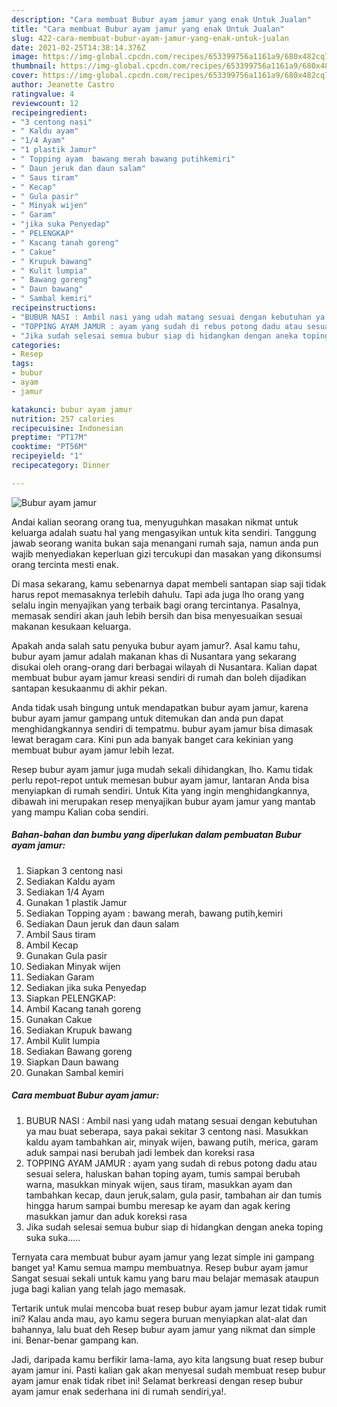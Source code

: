 ```yaml
---
description: "Cara membuat Bubur ayam jamur yang enak Untuk Jualan"
title: "Cara membuat Bubur ayam jamur yang enak Untuk Jualan"
slug: 422-cara-membuat-bubur-ayam-jamur-yang-enak-untuk-jualan
date: 2021-02-25T14:38:14.376Z
image: https://img-global.cpcdn.com/recipes/653399756a1161a9/680x482cq70/bubur-ayam-jamur-foto-resep-utama.jpg
thumbnail: https://img-global.cpcdn.com/recipes/653399756a1161a9/680x482cq70/bubur-ayam-jamur-foto-resep-utama.jpg
cover: https://img-global.cpcdn.com/recipes/653399756a1161a9/680x482cq70/bubur-ayam-jamur-foto-resep-utama.jpg
author: Jeanette Castro
ratingvalue: 4
reviewcount: 12
recipeingredient:
- "3 centong nasi"
- " Kaldu ayam"
- "1/4 Ayam"
- "1 plastik Jamur"
- " Topping ayam  bawang merah bawang putihkemiri"
- " Daun jeruk dan daun salam"
- " Saus tiram"
- " Kecap"
- " Gula pasir"
- " Minyak wijen"
- " Garam"
- "jika suka Penyedap"
- " PELENGKAP"
- " Kacang tanah goreng"
- " Cakue"
- " Krupuk bawang"
- " Kulit lumpia"
- " Bawang goreng"
- " Daun bawang"
- " Sambal kemiri"
recipeinstructions:
- "BUBUR NASI : Ambil nasi yang udah matang sesuai dengan kebutuhan ya mau buat seberapa, saya pakai sekitar 3 centong nasi. Masukkan kaldu ayam tambahkan air, minyak wijen, bawang putih, merica, garam aduk sampai nasi berubah jadi lembek dan koreksi rasa"
- "TOPPING AYAM JAMUR : ayam yang sudah di rebus potong dadu atau sesuai selera, haluskan bahan toping ayam, tumis sampai berubah warna, masukkan minyak wijen, saus tiram, masukkan ayam dan tambahkan kecap, daun jeruk,salam, gula pasir, tambahan air dan tumis hingga harum sampai bumbu meresap ke ayam dan agak kering masukkan jamur dan aduk koreksi rasa"
- "Jika sudah selesai semua bubur siap di hidangkan dengan aneka toping suka suka....."
categories:
- Resep
tags:
- bubur
- ayam
- jamur

katakunci: bubur ayam jamur 
nutrition: 257 calories
recipecuisine: Indonesian
preptime: "PT17M"
cooktime: "PT56M"
recipeyield: "1"
recipecategory: Dinner

---
```



![Bubur ayam jamur](https://img-global.cpcdn.com/recipes/653399756a1161a9/680x482cq70/bubur-ayam-jamur-foto-resep-utama.jpg)

Andai kalian seorang orang tua, menyuguhkan masakan nikmat untuk keluarga adalah suatu hal yang mengasyikan untuk kita sendiri. Tanggung jawab seorang  wanita bukan saja menangani rumah saja, namun anda pun wajib menyediakan keperluan gizi tercukupi dan masakan yang dikonsumsi orang tercinta mesti enak.

Di masa  sekarang, kamu sebenarnya dapat membeli santapan siap saji tidak harus repot memasaknya terlebih dahulu. Tapi ada juga lho orang yang selalu ingin menyajikan yang terbaik bagi orang tercintanya. Pasalnya, memasak sendiri akan jauh lebih bersih dan bisa menyesuaikan sesuai makanan kesukaan keluarga. 



Apakah anda salah satu penyuka bubur ayam jamur?. Asal kamu tahu, bubur ayam jamur adalah makanan khas di Nusantara yang sekarang disukai oleh orang-orang dari berbagai wilayah di Nusantara. Kalian dapat membuat bubur ayam jamur kreasi sendiri di rumah dan boleh dijadikan santapan kesukaanmu di akhir pekan.

Anda tidak usah bingung untuk mendapatkan bubur ayam jamur, karena bubur ayam jamur gampang untuk ditemukan dan anda pun dapat menghidangkannya sendiri di tempatmu. bubur ayam jamur bisa dimasak lewat beragam cara. Kini pun ada banyak banget cara kekinian yang membuat bubur ayam jamur lebih lezat.

Resep bubur ayam jamur juga mudah sekali dihidangkan, lho. Kamu tidak perlu repot-repot untuk memesan bubur ayam jamur, lantaran Anda bisa menyiapkan di rumah sendiri. Untuk Kita yang ingin menghidangkannya, dibawah ini merupakan resep menyajikan bubur ayam jamur yang mantab yang mampu Kalian coba sendiri.

<!--inarticleads1-->

##### Bahan-bahan dan bumbu yang diperlukan dalam pembuatan Bubur ayam jamur:

1. Siapkan 3 centong nasi
1. Sediakan  Kaldu ayam
1. Sediakan 1/4 Ayam
1. Gunakan 1 plastik Jamur
1. Sediakan  Topping ayam : bawang merah, bawang putih,kemiri
1. Sediakan  Daun jeruk dan daun salam
1. Ambil  Saus tiram
1. Ambil  Kecap
1. Gunakan  Gula pasir
1. Sediakan  Minyak wijen
1. Sediakan  Garam
1. Sediakan jika suka Penyedap
1. Siapkan  PELENGKAP:
1. Ambil  Kacang tanah goreng
1. Gunakan  Cakue
1. Sediakan  Krupuk bawang
1. Ambil  Kulit lumpia
1. Sediakan  Bawang goreng
1. Siapkan  Daun bawang
1. Gunakan  Sambal kemiri




<!--inarticleads2-->

##### Cara membuat Bubur ayam jamur:

1. BUBUR NASI : Ambil nasi yang udah matang sesuai dengan kebutuhan ya mau buat seberapa, saya pakai sekitar 3 centong nasi. Masukkan kaldu ayam tambahkan air, minyak wijen, bawang putih, merica, garam aduk sampai nasi berubah jadi lembek dan koreksi rasa
1. TOPPING AYAM JAMUR : ayam yang sudah di rebus potong dadu atau sesuai selera, haluskan bahan toping ayam, tumis sampai berubah warna, masukkan minyak wijen, saus tiram, masukkan ayam dan tambahkan kecap, daun jeruk,salam, gula pasir, tambahan air dan tumis hingga harum sampai bumbu meresap ke ayam dan agak kering masukkan jamur dan aduk koreksi rasa
1. Jika sudah selesai semua bubur siap di hidangkan dengan aneka toping suka suka.....




Ternyata cara membuat bubur ayam jamur yang lezat simple ini gampang banget ya! Kamu semua mampu membuatnya. Resep bubur ayam jamur Sangat sesuai sekali untuk kamu yang baru mau belajar memasak ataupun juga bagi kalian yang telah jago memasak.

Tertarik untuk mulai mencoba buat resep bubur ayam jamur lezat tidak rumit ini? Kalau anda mau, ayo kamu segera buruan menyiapkan alat-alat dan bahannya, lalu buat deh Resep bubur ayam jamur yang nikmat dan simple ini. Benar-benar gampang kan. 

Jadi, daripada kamu berfikir lama-lama, ayo kita langsung buat resep bubur ayam jamur ini. Pasti kalian gak akan menyesal sudah membuat resep bubur ayam jamur enak tidak ribet ini! Selamat berkreasi dengan resep bubur ayam jamur enak sederhana ini di rumah sendiri,ya!.

